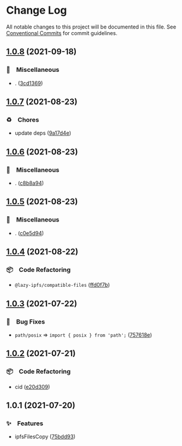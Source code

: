 # Change Log

All notable changes to this project will be documented in this file.
See [Conventional Commits](https://conventionalcommits.org) for commit guidelines.

## [1.0.8](https://github.com/bluelovers/ws-ipfs/compare/@lazy-ipfs/compatible-files@1.0.7...@lazy-ipfs/compatible-files@1.0.8) (2021-09-18)


### 🔖　Miscellaneous

* . ([3cd1369](https://github.com/bluelovers/ws-ipfs/commit/3cd1369d3d47541d145c774e94511f7e99d07f71))





## [1.0.7](https://github.com/bluelovers/ws-ipfs/compare/@lazy-ipfs/compatible-files@1.0.6...@lazy-ipfs/compatible-files@1.0.7) (2021-08-23)


### ♻️　Chores

* update deps ([9a17d4e](https://github.com/bluelovers/ws-ipfs/commit/9a17d4e55367a4fb17b4c1f65ed896ffbd593049))





## [1.0.6](https://github.com/bluelovers/ws-ipfs/compare/@lazy-ipfs/compatible-files@1.0.5...@lazy-ipfs/compatible-files@1.0.6) (2021-08-23)


### 🔖　Miscellaneous

* . ([c8b8a94](https://github.com/bluelovers/ws-ipfs/commit/c8b8a947fc49821a73a84cb79f1878d588fcd564))





## [1.0.5](https://github.com/bluelovers/ws-ipfs/compare/@lazy-ipfs/compatible-files@1.0.4...@lazy-ipfs/compatible-files@1.0.5) (2021-08-23)


### 🔖　Miscellaneous

* . ([c0e5d94](https://github.com/bluelovers/ws-ipfs/commit/c0e5d94a1f4a528d4becb1ff4e3cbf0ae4dcbfed))





## [1.0.4](https://github.com/bluelovers/ws-ipfs/compare/@lazy-ipfs/compatible-files@1.0.3...@lazy-ipfs/compatible-files@1.0.4) (2021-08-22)


### 📦　Code Refactoring

* `@lazy-ipfs/compatible-files` ([ffd0f7b](https://github.com/bluelovers/ws-ipfs/commit/ffd0f7bc84ee9e725846af5afcf99ccdea96f2ce))





## [1.0.3](https://github.com/bluelovers/ws-ipfs/compare/@lazy-ipfs/compatible-files@1.0.2...@lazy-ipfs/compatible-files@1.0.3) (2021-07-22)


### 🐛　Bug Fixes

* `path/posix` => `import { posix } from 'path';` ([757618e](https://github.com/bluelovers/ws-ipfs/commit/757618e4eef7f418c6e708ec53a5755642020904))





## [1.0.2](https://github.com/bluelovers/ws-ipfs/compare/@lazy-ipfs/compatible-files@1.0.1...@lazy-ipfs/compatible-files@1.0.2) (2021-07-21)


### 📦　Code Refactoring

* cid ([e20d309](https://github.com/bluelovers/ws-ipfs/commit/e20d309716b4d4a2473725319e9a2172ee811415))





## 1.0.1 (2021-07-20)


### ✨　Features

* ipfsFilesCopy ([75bdd93](https://github.com/bluelovers/ws-ipfs/commit/75bdd93d885615fd2596ecf58175b328bc04c804))

